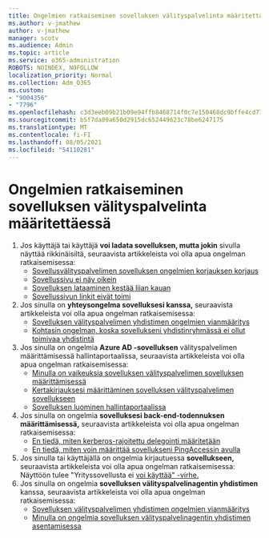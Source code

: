 ```yaml
---
title: Ongelmien ratkaiseminen sovelluksen välityspalvelinta määritettäessä
ms.author: v-jmathew
author: v-jmathew
manager: scotv
ms.audience: Admin
ms.topic: article
ms.service: o365-administration
ROBOTS: NOINDEX, NOFOLLOW
localization_priority: Normal
ms.collection: Adm_O365
ms.custom:
- "9004356"
- "7796"
ms.openlocfilehash: c3d3eeb09b21b09e94ffb8468714f0c7e150468dc9bffe4cd7745fb5d7237908
ms.sourcegitcommit: b5f7da89a650d2915dc652449623c78be6247175
ms.translationtype: MT
ms.contentlocale: fi-FI
ms.lasthandoff: 08/05/2021
ms.locfileid: "54110281"
---
```

# <a name="resolve-problems-when-configuring-the-app-proxy"></a>Ongelmien ratkaiseminen sovelluksen välityspalvelinta määritettäessä

1. Jos käyttäjä tai käyttäjä **voi ladata sovelluksen, mutta jokin** sivulla näyttää rikkinäisiltä, seuraavista artikkeleista voi olla apua ongelman ratkaisemisessa:
    - [Sovellusvälityspalvelimen sovelluksen ongelmien korjauksen korjaus](https://docs.microsoft.com/azure/active-directory/manage-apps/application-proxy-debug-apps)
    - [Sovellussivu ei näy oikein](https://docs.microsoft.com/azure/active-directory/application-proxy-page-appearance-broken-problem)
    - [Sovelluksen lataaminen kestää liian kauan](https://docs.microsoft.com/azure/active-directory/application-proxy-page-load-speed-problem)
    - [Sovellussivun linkit eivät toimi](https://docs.microsoft.com/azure/active-directory/application-proxy-page-links-broken-problem)
2. Jos sinulla on **yhteysongelma sovelluksesi kanssa,** seuraavista artikkeleista voi olla apua ongelman ratkaisemisessa:
    - [Sovelluksen välityspalvelimen yhdistimen ongelmien vianmääritys](https://docs.microsoft.com/azure/active-directory/manage-apps/application-proxy-debug-connectors)
    - [Kohtasin ongelman, koska sovellukseni yhdistinryhmässä ei ollut toimivaa yhdistintä](https://docs.microsoft.com/azure/active-directory/application-proxy-connectivity-no-working-connector)
3. Jos sinulla on ongelmia **Azure AD -sovelluksen** välityspalvelimen määrittämisessä hallintaportaalissa, seuraavista artikkeleista voi olla apua ongelman ratkaisemisessa:
    - [Minulla on vaikeuksia sovelluksen välityspalvelimen sovelluksen määrittämisessä](https://docs.microsoft.com/azure/active-directory/application-proxy-config-how-to)
    - [Kertakirjauksesi määrittäminen sovelluksen välityspalvelimen sovellukseen](https://docs.microsoft.com/azure/active-directory/application-proxy-config-sso-how-to)
    - [Sovelluksen luominen hallintaportaalissa](https://docs.microsoft.com/azure/active-directory/application-proxy-config-problem)
4. Jos sinulla on ongelmia **sovelluksesi back-end-todennuksen määrittämisessä,** seuraavista artikkeleista voi olla apua ongelman ratkaisemisessa:
    - [En tiedä, miten kerberos-rajoitettu delegointi määritetään](https://docs.microsoft.com/azure/active-directory/application-proxy-back-end-kerberos-constrained-delegation-how-to)
    - [En tiedä, miten voin määrittää sovellukseni PingAccessin avulla](https://docs.microsoft.com/azure/active-directory/application-proxy-back-end-ping-access-how-to)
5. Jos sinulla tai käyttäjällä on ongelmia kirjautuessa **sovellukseen,** seuraavista artikkeleista voi olla apua ongelman ratkaisemisessa: Näyttöön tulee "Yrityssovellusta ei [voi käyttää" -virhe.](https://docs.microsoft.com/azure/active-directory/application-proxy-sign-in-bad-gateway-timeout-error)
6. Jos sinulla on ongelmia **sovelluksen välityspalvelinagentin yhdistimen** kanssa, seuraavista artikkeleista voi olla apua ongelman ratkaisemisessa:
    - [Sovelluksen välityspalvelimen yhdistimen ongelmien vianmääritys](https://docs.microsoft.com/azure/active-directory/manage-apps/application-proxy-debug-connectors)
    - [Minulla on ongelmia sovelluksen välityspalvelinagentin yhdistimen asentamisessa](https://docs.microsoft.com/azure/active-directory/application-proxy-connector-installation-problem)
